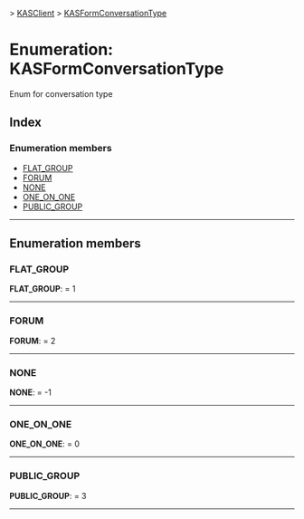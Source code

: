 [](../README.md) > [KASClient](../modules/kasclient.md) > [KASFormConversationType](../enums/kasclient.kasformconversationtype.md)

# Enumeration: KASFormConversationType

Enum for conversation type
## Index

### Enumeration members

* [FLAT_GROUP](kasclient.kasformconversationtype.md#flat_group)
* [FORUM](kasclient.kasformconversationtype.md#forum)
* [NONE](kasclient.kasformconversationtype.md#none)
* [ONE_ON_ONE](kasclient.kasformconversationtype.md#one_on_one)
* [PUBLIC_GROUP](kasclient.kasformconversationtype.md#public_group)

---

## Enumeration members

<a id="flat_group"></a>

###  FLAT_GROUP

**FLAT_GROUP**:  = 1

___

<a id="forum"></a>

###  FORUM

**FORUM**:  = 2

___

<a id="none"></a>

###  NONE

**NONE**:  =  -1

___

<a id="one_on_one"></a>

###  ONE_ON_ONE

**ONE_ON_ONE**:  = 0

___

<a id="public_group"></a>

###  PUBLIC_GROUP

**PUBLIC_GROUP**:  = 3

___

